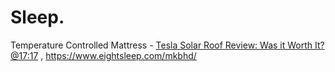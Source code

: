 # Sleep.
Temperature Controlled Mattress - [Tesla Solar Roof Review: Was it Worth It? @17:17](https://www.youtube.com/watch?v=UJeSWbR6W04&amp;t=1037s) , https://www.eightsleep.com/mkbhd/
